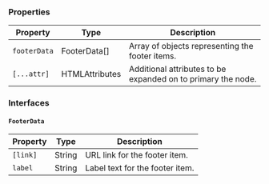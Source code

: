 ### Properties

| Property     | Type                        | Description                                     |
| ------------ | --------------------------- | ----------------------------------------------- |
| `footerData` | FooterData[]                | Array of objects representing the footer items. |
| `[...attr] ` | HTMLAttributes<HTMLElement> | Additional attributes to be expanded on to primary the node.   |

### Interfaces

#### `FooterData`

| Property | Type   | Description                     |
| -------- | ------ | ------------------------------- |
| `[link]` | String | URL link for the footer item.   |
| `label`  | String | Label text for the footer item. |

